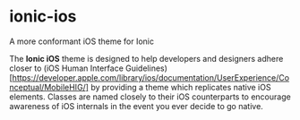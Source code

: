 # ionic-ios
A more conformant iOS theme for Ionic

The **Ionic iOS** theme is designed to help developers and designers adhere closer to (iOS Human Interface Guidelines)[https://developer.apple.com/library/ios/documentation/UserExperience/Conceptual/MobileHIG/] by providing a theme which replicates native iOS elements. Classes are named closely to their iOS counterparts to encourage awareness of iOS internals in the event you ever decide to go native.
